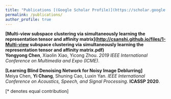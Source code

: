 ```yaml
---
title: "Publications [(Google Scholar Profile)](https://scholar.google.com.tw/citations?user=ny2mn-cAAAAJ&hl=zh-CN)"
permalink: /publications/
author_profile: true
---
```

<b>[Multi-view subspace clustering via simultaneously learning the representation tensor and affinity matrix](http://csanshi.github.io/files/1-Multi-view subspace clustering via simultaneously learning the representation tensor and affinity matrix.pdf)</b> <br> 
<b>Yongyong Chen</b>, Xiaolin Xiao, Yicong Zhou.
<i>2019 IEEE International Conference on Multimedia and Expo (ICME)</i>.


<b>[Learning Blind Denoising Network for Noisy Image Deblurring]</b> <br> 
Meiya Chen, <b>Yi Chang</b>, Shuning Cao, Luxin Yan.
<i>IEEE International Conference on Acoustics, Speech, and Signal Processing</i>. <b>ICASSP 2020</b>.

[\* denotes equal contribution]
